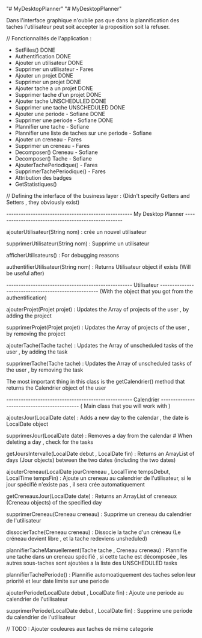 "# MyDesktopPlanner" 
"# MyDesktopPlanner" 


Dans l'interface graphique n'oublie pas que dans la plannification des taches l'utilisateur
peut soit accepter la proposition soit la refuser.




// Fonctionnalités de l'application :
- SetFiles()                               DONE
- Authentification                               DONE
- Ajouter un utilisateur                                DONE
- Supprimer un utilisateur - Fares
- Ajouter un projet                               DONE
- Supprimer un projet                             DONE
- Ajouter tache a un projet                      DONE
- Supprimer tache d'un projet                    DONE
- Ajouter tache UNSCHEDULED                    DONE
- Supprimer une tache UNSCHEDULED                    DONE
- Ajouter une periode - Sofiane              DONE
- Supprimer une periode - Sofiane            DONE
- Plannifier une tache - Sofiane
- Plannifier une liste de taches sur une periode - Sofiane
- Ajouter un creneau - Fares
- Supprimer un creneau - Fares
- Decomposer() Creneau - Sofiane
- Decomposer() Tache - Sofiane
- AjouterTachePeriodique() - Fares
- SupprimerTachePeriodique() - Fares
- Attribution des badges
- GetStatistiques()



// Defining the interface of the business layer : (Didn't specify Getters and Setters , they obviously exist)

---------------------------------------------------- My Desktop Planner ----------------------------------------------------

ajouterUtilisateur(String nom) : crée un nouvel utilisateur

supprimerUtilisateur(String nom) : Supprime un utilisateur

afficherUtilisateurs() : For debugging reasons

authentifierUtilisateur(String nom) : Returns Utilisateur object if exists (Will be useful after)


---------------------------------------------------- Utilisateur ---------------------------------------------------- (With the object that you got from the authentification)

ajouterProjet(Projet projet) : Updates the Array of projects of the user , by adding the project

supprimerProjet(Projet projet) : Updates the Array of projects of the user , by removing the project

ajouterTache(Tache tache) : Updates the Array of unscheduled tasks of the user , by adding the task

supprimerTache(Tache tache) : Updates the Array of unscheduled tasks of the user , by removing the task

The most important thing in this class is the getCalendrier() method that returns the Calendrier object of the user

---------------------------------------------------- Calendrier -------------------------------------------- ( Main class that you will work with )

ajouterJour(LocalDate date) : Adds a new day to the calendar , the date is LocalDate object

supprimerJour(LocalDate date) : Removes a day from the calendar # When deleting a day , check for the tasks

getJoursIntervalle(LocalDate debut , LocalDate fin) : Returns an ArrayList of days (Jour objects) between the two dates (including the two dates)

ajouterCreneau(LocalDate jourCnreneau , LocalTime tempsDebut, LocalTime tempsFin) : Ajoute un creneau au calendrier de l'utilisateur, si le jour spécifié n'existe pas , il sera crée automatiquement

getCreneauxJour(LocalDate date) : Returns an ArrayList of creneaux (Creneau objects) of the specified day

supprimerCreneau(Creneau creneau) : Supprime un creneau du calendrier de l'utilisateur

dissocierTache(Creneau creneau) : Dissocie la tache d'un créneau (Le créneau devient libre , et la tache redeviens unsheduled)

plannifierTacheManuellement(Tache tache , Creneau creneau) : Plannifie une tache dans un creneau spécifié , si cette tache est décomposée , les autres sous-taches sont ajoutées a la liste des UNSCHEDULED tasks

plannifierTachePeriode() : Plannifie automoatiquement des taches selon leur priorité et leur date limite sur une periode

ajouterPeriode(LocalDate debut , LocalDate fin) : Ajoute une periode au calendrier de l'utilisateur 

supprimerPeriode(LocalDate debut , LocalDate fin) : Supprime une periode du calendrier de l'utilisateur





// TODO : Ajouter couleures aux taches de méme categorie